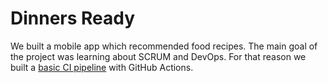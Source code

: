 # Dinners Ready

We built a mobile app which recommended food recipes. The main goal of the project was learning about SCRUM and DevOps.
For that reason we built a [basic CI pipeline](https://github.com/Daniel14gonc/DinnersReady-Api/blob/master/.github/workflows/github-actions-ec2.yml) with GitHub Actions.
